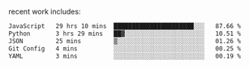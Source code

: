 
<!--<img width="1415" height="100" alt="blu" src="https://github.com/rdsilva01/rdsilva01/assets/101207588/deb060e5-d035-4f09-b511-e3f50605b207">-->

<!-- \> Enthusiastic about developing and building solutions <br>
\> Computer Science and Engineering @ UBI -->

<!-- <a href="https://www.rodrigosilva.live/">personal website</a> 🏁 -->

<!-- ![](https://komarev.com/ghpvc/?username=rdsilva01) -->

recent work includes:
<!--START_SECTION:waka-->

```txt
JavaScript   29 hrs 10 mins  ██████████████████████░░░   87.66 %
Python       3 hrs 29 mins   ██▓░░░░░░░░░░░░░░░░░░░░░░   10.51 %
JSON         25 mins         ▒░░░░░░░░░░░░░░░░░░░░░░░░   01.26 %
Git Config   4 mins          ░░░░░░░░░░░░░░░░░░░░░░░░░   00.25 %
YAML         3 mins          ░░░░░░░░░░░░░░░░░░░░░░░░░   00.19 %
```

<!--END_SECTION:waka-->

